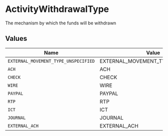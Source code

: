 # ActivityWithdrawalType

The mechanism by which the funds will be withdrawn


## Values

| Name                                 | Value                                |
| ------------------------------------ | ------------------------------------ |
| `EXTERNAL_MOVEMENT_TYPE_UNSPECIFIED` | EXTERNAL_MOVEMENT_TYPE_UNSPECIFIED   |
| `ACH`                                | ACH                                  |
| `CHECK`                              | CHECK                                |
| `WIRE`                               | WIRE                                 |
| `PAYPAL`                             | PAYPAL                               |
| `RTP`                                | RTP                                  |
| `ICT`                                | ICT                                  |
| `JOURNAL`                            | JOURNAL                              |
| `EXTERNAL_ACH`                       | EXTERNAL_ACH                         |